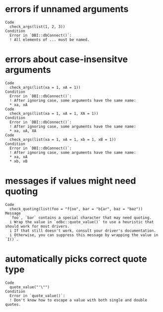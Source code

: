 # errors if unnamed arguments

    Code
      check_args(list(1, 2, 3))
    Condition
      Error in `DBI::dbConnect()`:
      ! All elements of ... must be named.

# errors about case-insensitve arguments

    Code
      check_args(list(xa = 1, xA = 1))
    Condition
      Error in `DBI::dbConnect()`:
      ! After ignoring case, some arguments have the same name:
      * xa, xA
    Code
      check_args(list(xa = 1, xA = 1, XA = 1))
    Condition
      Error in `DBI::dbConnect()`:
      ! After ignoring case, some arguments have the same name:
      * xa, xA, XA
    Code
      check_args(list(xa = 1, xA = 1, xb = 1, xB = 1))
    Condition
      Error in `DBI::dbConnect()`:
      ! After ignoring case, some arguments have the same name:
      * xa, xA
      * xb, xB

# messages if values might need quoting

    Code
      check_quoting(list(foo = "f{oo", bar = "b{ar", baz = "baz"))
    Message
      `foo`, `bar` contains a special character that may need quoting.
      i Wrap the value in `odbc::quote_value()` to use a heuristic that should work for most drivers.
      i If that still doesn't work, consult your driver's documentation.
      i Otherwise, you can suppress this message by wrapping the value in `I()`.

# automatically picks correct quote type

    Code
      quote_value("'\"")
    Condition
      Error in `quote_value()`:
      ! Don't know how to escape a value with both single and double quotes.

